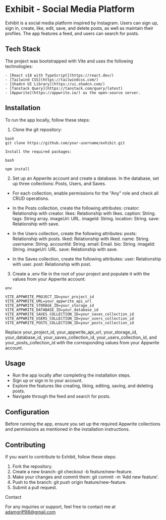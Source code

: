 # Exhibit - Social Media Platform

Exhibit is a social media platform inspired by Instagram. Users can sign up, sign in, create, like, edit, save, and delete posts, as well as maintain their profiles. The app features a feed, and users can search for posts.

## Tech Stack

The project was bootstrapped with Vite and uses the following technologies:

    - [React v18 with TypeScript](https://react.dev/)
    - [Tailwind CSS](https://tailwindcss.com/)
    - [Shadcn UI Library](https://ui.shadcn.com/)
    - [Tanstack Query](https://tanstack.com/query/latest)
    - [Appwrite](https://appwrite.io/) as the open-source server.

## Installation

To run the app locally, follow these steps:

1. Clone the git repository:

```
bash
git clone https://github.com/your-username/exhibit.git

Install the required packages:

bash

npm install
```


2. Set up an Appwrite account and create a database. In the database, set up three collections: Posts, Users, and Saves.

- For each collection, enable permissions for the "Any" role and check all CRUD operations.

- In the Posts collection, create the following attributes:
  creator: Relationship with creator.
  likes: Relationship with likes.
  caption: String.
  tags: String array.
  imageUrl: URL.
  imageId: String.
  location: String.
  save: Relationship with save.

- In the Users collection, create the following attributes:
  posts: Relationship with posts.
  liked: Relationship with liked.
  name: String.
  username: String.
  accountId: String.
  email: Email.
  bio: String.
  imageId: String.
  imageUrl: URL.
  save: Relationship with save.

- In the Saves collection, create the following attributes:
  user: Relationship with user.
  post: Relationship with post.

3. Create a .env file in the root of your project and populate it with the values from your Appwrite account:

```
env

VITE_APPWRITE_PROJECT_ID=your_project_id
VITE_APPWRITE_URL=your_appwrite_api_url
VITE_APPWRITE_STORAGE_ID=your_storage_id
VITE_APPWRITE_DATABASE_ID=your_database_id
VITE_APPWRITE_SAVES_COLLECTION_ID=your_saves_collection_id
VITE_APPWRITE_USERS_COLLECTION_ID=your_users_collection_id
VITE_APPWRITE_POSTS_COLLECTION_ID=your_posts_collection_id
```

Replace your_project_id, your_appwrite_api_url, your_storage_id, your_database_id, your_saves_collection_id, your_users_collection_id, and your_posts_collection_id with the corresponding values from your Appwrite account.

## Usage

- Run the app locally after completing the installation steps.
- Sign up or sign in to your account.
- Explore the features like creating, liking, editing, saving, and deleting posts.
- Navigate through the feed and search for posts.

## Configuration

Before running the app, ensure you set up the required Appwrite collections and permissions as mentioned in the installation instructions.

## Contributing

If you want to contribute to Exhibit, follow these steps:

1. Fork the repository.
2. Create a new branch: git checkout -b feature/new-feature.
3. Make your changes and commit them: git commit -m 'Add new feature'.
4. Push to the branch: git push origin feature/new-feature.
5. Submit a pull request.

Contact

For any inquiries or support, feel free to contact me at [adamgriff86@gmail.com](mailto:adamgriff86@gmail.com)
